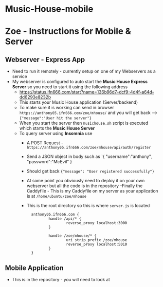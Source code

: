 # Music-House-mobile

# Zoe - Instructions for Mobile & Server

## Webserver - Express App
* Need to run it remotely - currently setup on one of my Webservers as a service
* My webserver is  configured to auto start the **Music House Express Server** so you need to start it using the following address
    - https://status.ifn666.com/start?name=136b96d7-dcf9-4d4f-a64d-dd6293e8232b
    - This starts your Music House application (Server/backend)
    - To make sure it is working can send in browser    `https://anthony05.ifn666.com/zoe/mhouse/` and you will get back -->    `{"message":"User hit the server"}`
    - When you start the server then `musichouse.sh` script is executed which starts the **Music House Server**
    - To query server using **Insomnia** use
        - A POST Request - `https://anthony05.ifn666.com/zoe/mhouse/api/auth/register`
        - Send a JSON object in body such as `{	"username":"anthony", "password":"McEvil" }
        - Should get back `{"message": "User registered successfully"}`
        - At some point you obviously need to deploy it on your own webserver but all the code is in the repository
    -Finally the Caddyfile - This is my Caddyfile on my server as your application is at `/home/ubuntu/zoe/mhouse`
        - This is the root directory so this is where `server.js` is located

                anthony05.ifn666.com {
                        handle /api/* {
                                reverse_proxy localhost:3000
                        }

                        handle /zoe/mhouse/* {
                                uri strip_prefix /zoe/mhouse
                                reverse_proxy localhost:5010
                        }
                }

## Mobile Application
* This is in the repository - you will need to look at 